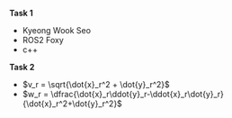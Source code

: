 **Task 1**
- Kyeong Wook Seo
- ROS2 Foxy
- c++

**Task 2**
- $v_r = \sqrt{\dot{x}_r^2 + \dot{y}_r^2}$
- $w_r = \dfrac{\dot{x}_r\ddot{y}_r-\ddot{x}_r\dot{y}_r}{\dot{x}_r^2+\dot{y}_r^2}$
